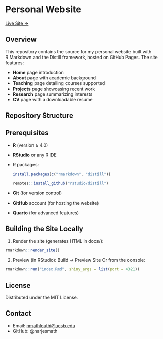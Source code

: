 # Personal Website

[Live Site →](https://narjesmathlouthi.com)

## Overview
This repository contains the source for my personal website built with R Markdown and the Distill framework, hosted on GitHub Pages. The site features:

- **Home** page introduction  
- **About** page with academic background  
- **Teaching** page detailing courses supported  
- **Projects** page showcasing recent work  
- **Research** page summarizing interests  
- **CV** page with a downloadable resume  

## Repository Structure







## Prerequisites
- **R** (version ≥ 4.0)  
- **RStudio** or any R IDE  
- R packages:
  ```r
  install.packages(c("rmarkdown", "distill"))
  ```
  
  ```r
  remotes::install_github("rstudio/distill")
  ```
  
- **Git** (for version control)
- **GitHub** account (for hosting the website)
- **Quarto** (for advanced features)
 

  
## Building the Site Locally

1.	Render the site (generates HTML in docs/):

  ```r
  rmarkdown::render_site()
  ```
	
2.	Preview (in RStudio): Build → Preview Site
Or from the console:
  ```r
  rmarkdown::run("index.Rmd", shiny_args = list(port = 4321))
  ```



## License

Distributed under the MIT License.

## Contact

- Email: nmathlouthi@ucsb.edu
- GitHub: @narjesmath

  
  
